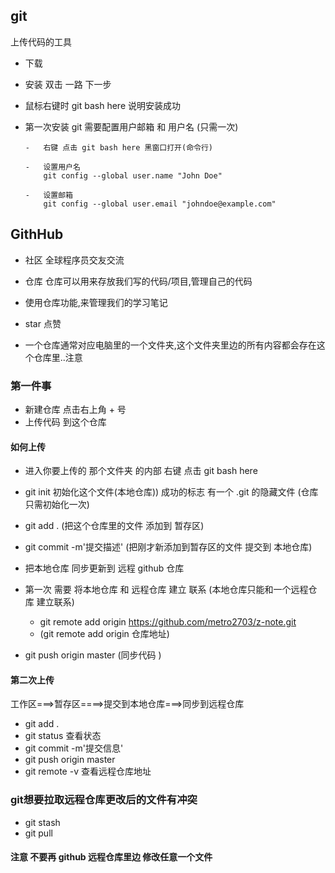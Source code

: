## git

上传代码的工具

-   下载
-   安装 双击 一路 下一步
-   鼠标右键时 git bash here 说明安装成功

-   第一次安装 git 需要配置用户邮箱 和 用户名 (只需一次)

        -   右键 点击 git bash here 黑窗口打开(命令行)

        -   设置用户名
            git config --global user.name "John Doe"

        -   设置邮箱
            git config --global user.email "johndoe@example.com"

## GithHub

-   社区 全球程序员交友交流
-   仓库 仓库可以用来存放我们写的代码/项目,管理自己的代码
-   使用仓库功能,来管理我们的学习笔记
-   star 点赞

-   一个仓库通常对应电脑里的一个文件夹,这个文件夹里边的所有内容都会存在这个仓库里..注意

### 第一件事

-   新建仓库 点击右上角 + 号
-   上传代码 到这个仓库

#### 如何上传

-   进入你要上传的 那个文件夹 的内部 右键 点击 git bash here
-   git init 初始化这个文件(本地仓库)) 成功的标志 有一个 .git 的隐藏文件 (仓库只需初始化一次)
-   git add . (把这个仓库里的文件 添加到 暂存区)
-   git commit -m'提交描述' (把刚才新添加到暂存区的文件 提交到 本地仓库)

-   把本地仓库 同步更新到 远程 github 仓库
-   第一次 需要 将本地仓库 和 远程仓库 建立 联系 (本地仓库只能和一个远程仓库 建立联系)

    -   git remote add origin https://github.com/metro2703/z-note.git
    -   (git remote add origin 仓库地址)

-   git push origin master (同步代码 )

#### 第二次上传

工作区===>暂存区====>提交到本地仓库===>同步到远程仓库

-   git add .
-   git status 查看状态
-   git commit -m'提交信息'
-   git push origin master
-   git remote -v 查看远程仓库地址
### git想要拉取远程仓库更改后的文件有冲突
-   git stash
-   git pull

#### 注意 不要再 github 远程仓库里边 修改任意一个文件
